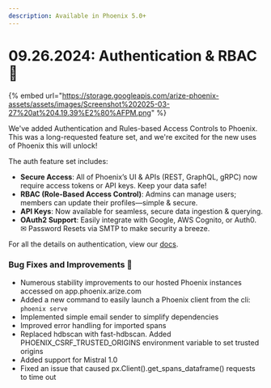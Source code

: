 ```yaml
---
description: Available in Phoenix 5.0+
---
```


# 09.26.2024: Authentication & RBAC 🔐

{% embed url="https://storage.googleapis.com/arize-phoenix-assets/assets/images/Screenshot%202025-03-27%20at%204.19.39%E2%80%AFPM.png" %}

We've added Authentication and Rules-based Access Controls to Phoenix. This was a long-requested feature set, and we're excited for the new uses of Phoenix this will unlock!

The auth feature set includes:

* **Secure Access**: All of Phoenix’s UI & APIs (REST, GraphQL, gRPC) now require access tokens or API keys. Keep your data safe!
* **RBAC (Role-Based Access Control)**: Admins can manage users; members can update their profiles—simple & secure.
* **API Keys**: Now available for seamless, secure data ingestion & querying.
* **OAuth2 Support**: Easily integrate with Google, AWS Cognito, or Auth0. ✉ Password Resets via SMTP to make security a breeze.

For all the details on authentication, view our [docs](https://arize.com/docs/phoenix/deployment/authentication).

### Bug Fixes and Improvements 🐛

* Numerous stability improvements to our hosted Phoenix instances accessed on app.phoenix.arize.com
* Added a new command to easily launch a Phoenix client from the cli: `phoenix serve`
* Implemented simple email sender to simplify dependencies
* Improved error handling for imported spans
* Replaced hdbscan with fast-hdbscan. Added PHOENIX\_CSRF\_TRUSTED\_ORIGINS environment variable to set trusted origins
* Added support for Mistral 1.0
* Fixed an issue that caused px.Client().get\_spans\_dataframe() requests to time out
